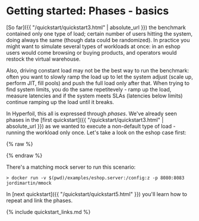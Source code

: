 # Getting started: Phases - basics

[So far]({{ "/quickstart/quickstart3.html" | absolute_url }}) the benchmark contained only one type of load; certain number of users hitting the system, doing always the same (though data could be randomized). In practice you might want to simulate several types of workloads at once: in an eshop users would come browsing or buying products, and operators would restock the virtual warehouse.

Also, driving constant load may not be the best way to run the benchmark: often you want to slowly ramp the load up to let the system adjust (scale up, perform JIT, fill pools) and push the full load only after that. When trying to find system limits, you do the same repetitevely - ramp up the load, measure latencies and if the system meets SLAs (latencies below limits) continue ramping up the load until it breaks.

In Hyperfoil, this all is expressed through *phases*. We've already seen phases in the [first quickstart]({{ "/quickstart/quickstart3.html" | absolute_url }}) as we wanted to execute a non-default type of load - running the workload only once. Let's take a look on the eshop case first:

{% raw %}
<script src="https://gist-it.appspot.com/github/Hyperfoil/Hyperfoil//blob/master/distribution/src/main/resources/examples/eshop.hf.yaml?footer=no"></script>
{% endraw %}

There's a matching mock server to run this scenario:
```
> docker run -v $(pwd)/examples/eshop.server:/config:z -p 8080:8083 jordimartin/mmock
```

In [next quickstart]({{ "/quickstart/quickstart5.html" }}) you'll learn how to repeat and link the phases.

{% include quickstart_links.md %}